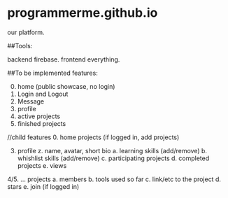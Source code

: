 # programmerme.github.io
our platform.

##Tools:

backend firebase.
frontend everything.

##To be implemented features:

0. home (public showcase, no login)
1. Login and Logout 
2. Message
3. profile
4. active projects
5. finished projects

//child features
0. home
projects (if logged in, add projects)

3. profile
z. name, avatar, short bio
a. learning skills (add/remove)
b. whishlist skills (add/remove)
c. participating projects
d. completed projects
e. views

4/5. ... projects
a. members
b. tools used so far
c. link/etc to the project
d. stars
e. join (if logged in)


